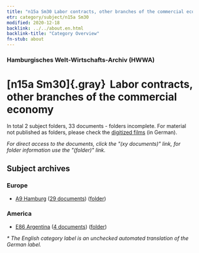 ```yaml
---
title: "n15a Sm30 Labor contracts, other branches of the commercial economy"
etr: category/subject/n15a Sm30
modified: 2020-12-18
backlink: ../../about.en.html
backlink-title: "Category Overview"
fn-stub: about
---
```


### Hamburgisches Welt-Wirtschafts-Archiv (HWWA)
# [n15a Sm30]{.gray}&#8201; Labor contracts, other branches of the commercial economy&#160; 





In total 2 subject folders, 33 documents - folders incomplete.
For material not published as folders, please check the [digitized films](/film/h1_sh) (in German).

_For direct access to the documents, click the "(xy documents)" link, for folder information use the "(folder)" link._

## Subject archives



### Europe

- [A9 Hamburg](../../../geo/about.en.html#A9) (<a href="https://dfg-viewer.de/show/?tx_dlf[id]=https://pm20.zbw.eu/mets/sh/1409xx/140905/1820xx/182078/public.mets.en.xml" target="_blank">29 documents</a>) ([folder](http://purl.org/pressemappe20/folder/sh/140905,182078))

### America

- [E86 Argentina](../../../geo/about.en.html#E86) (<a href="https://dfg-viewer.de/show/?tx_dlf[id]=https://pm20.zbw.eu/mets/sh/1416xx/141692/1820xx/182078/public.mets.en.xml" target="_blank">4 documents</a>) ([folder](http://purl.org/pressemappe20/folder/sh/141692,182078))


_* The English category label is an unchecked automated translation of the German label._

